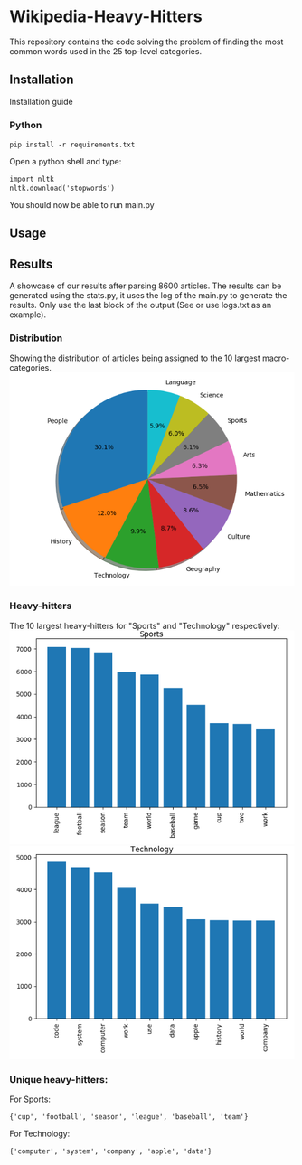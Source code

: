 # Wikipedia-Heavy-Hitters
This repository contains the code solving the problem of finding the most common words used in the 25 top-level categories.

## Installation
Installation guide

### Python
    pip install -r requirements.txt

Open a python shell and type:

    import nltk
    nltk.download('stopwords')
    
You should now be able to run main.py

## Usage

## Results
A showcase of our results after parsing 8600 articles. The results can be generated using the stats.py, it uses the log of the main.py to generate the results. Only use the last block of the output (See or use logs.txt as an example).

### Distribution
Showing the distribution of articles being assigned to the 10 largest macro-categories.
![alt text](images/Distribution.png "Distribution among the 10 largest categories")

### Heavy-hitters
The 10 largest heavy-hitters for "Sports" and "Technology" respectively:
![alt text](images/Sports.png "Distribution among the 10 largest categories")
![alt text](images/Technology.png "Distribution among the 10 largest categories")

### Unique heavy-hitters:
For Sports:
    
    {'cup', 'football', 'season', 'league', 'baseball', 'team'}

For Technology:
    
    {'computer', 'system', 'company', 'apple', 'data'}
